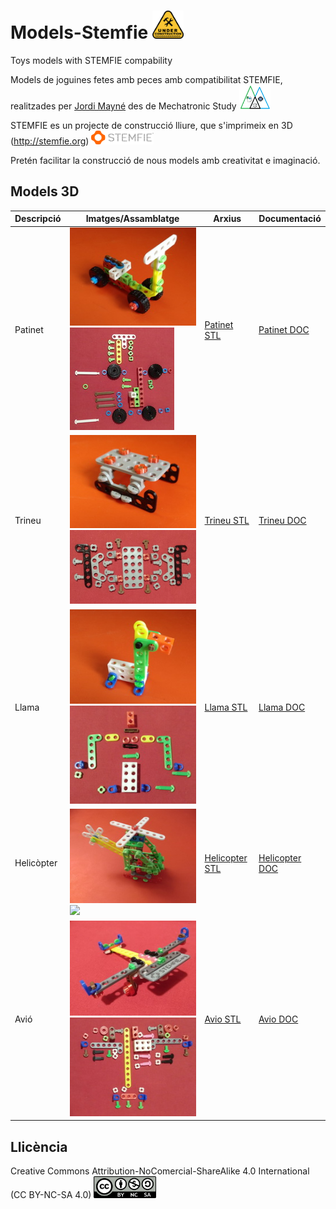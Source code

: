 # Models-Stemfie   <img src="Patinet/Imatges/UnderConstruction.png" width="50" />

Toys models with STEMFIE compability

Models de joguines fetes amb peces amb compatibilitat STEMFIE, realitzades per [Jordi Mayné](https://github.com/maynej) des de Mechatronic Study  <img src="Patinet/Imatges/Logo3senseFons.png" width="50" />

STEMFIE es un projecte de construcció lliure, que s'imprimeix en 3D (http://stemfie.org)  <img src="Patinet/Imatges/LogoSTEMFIE.png" width="100" />

Pretén facilitar la construcció de nous models amb creativitat e imaginació. 

## Models 3D
  
Descripció         | Imatges/Assamblatge          | Arxius     | Documentació    
------------- | ------------- | ------------- | -------------
Patinet |![](Patinet/Imatges/Patinet1.jpg) ![](Patinet/Imatges/PatinetAss.jpg) | [Patinet STL](https://github.com/maynej/Models-Stemfie/tree/main/Patinet/STL) | [Patinet DOC](https://github.com/maynej/Models-Stemfie/tree/main/Patinet/DOC) 
Trineu |![](Trineu/Imatges/Trineu.jpg) ![](Trineu/Imatges/TrineuAss.jpg) | [Trineu STL](https://github.com/maynej/Models-Stemfie/tree/main/Trineu/STL) | [Trineu DOC](https://github.com/maynej/Models-Stemfie/tree/main/Trineu/DOC)
Llama |![](Llama/Imatges/Llama.jpg) ![](Llama/Imatges/LlamaAss.jpg) | [Llama STL](https://github.com/maynej/Models-Stemfie/tree/main/Llama/STL) | [Llama DOC](https://github.com/maynej/Models-Stemfie/tree/main/Llama/DOC)
Helicòpter |![](Helicopter/Imatges/Helicopter.jpg) ![](Helicopter/Imatges/HelicopterAss.jpg) | [Helicopter STL](https://github.com/maynej/Models-Stemfie/tree/main/Helicopter/STL) | [Helicopter DOC](https://github.com/maynej/Models-Stemfie/tree/main/Helicopter/DOC)
Avió |![](Avio/Imatges/Avio2.jpg) ![](Avio/Imatges/AvioAss.jpg) | [Avio STL](https://github.com/maynej/Models-Stemfie/tree/main/Avio/STL) | [Avio DOC](https://github.com/maynej/Models-Stemfie/tree/main/Avio/DOC)


## Llicència

Creative Commons Attribution-NoComercial-ShareAlike 4.0 International (CC BY-NC-SA 4.0)  <img src="Patinet/Imatges/CC.png" width="100" />
